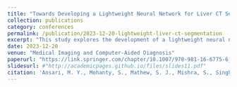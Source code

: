 ```yaml
---
title: "Towards Developing a Lightweight Neural Network for Liver CT Segmentation"
collection: publications
category: conferences
permalink: /publication/2023-12-20-lightweight-liver-ct-segmentation
excerpt: "This study explores the development of a lightweight neural network tailored for efficient liver CT image segmentation, aiming to enhance diagnostic accuracy and computational efficiency."
date: 2023-12-20
venue: "Medical Imaging and Computer-Aided Diagnosis"
paperurl: "https://link.springer.com/chapter/10.1007/978-981-16-6775-6_3"
slidesurl: #"http://academicpages.github.io/files/slides11.pdf"
citation: 'Ansari, M. Y., Mohanty, S., Mathew, S. J., Mishra, S., Singh, S. S., Abinahed, J., & Dakua, S. P. (2023). Towards Developing a Lightweight Neural Network for Liver CT Segmentation. In <i>Medical Imaging and Computer-Aided Diagnosis</i> (pp. 27–35). Springer, Singapore.'
---
```

